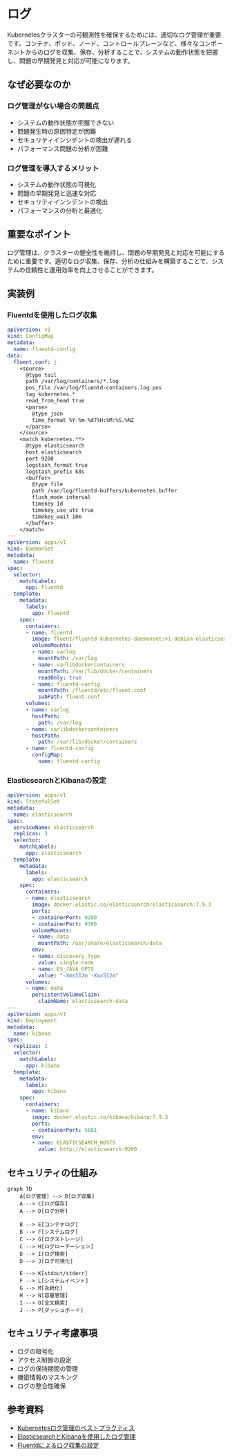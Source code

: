 # ログ

Kubernetesクラスターの可観測性を確保するためには、適切なログ管理が重要です。コンテナ、ポッド、ノード、コントロールプレーンなど、様々なコンポーネントからのログを収集、保存、分析することで、システムの動作状態を把握し、問題の早期発見と対応が可能になります。

## なぜ必要なのか

### ログ管理がない場合の問題点
- システムの動作状態が把握できない
- 問題発生時の原因特定が困難
- セキュリティインシデントの検出が遅れる
- パフォーマンス問題の分析が困難

### ログ管理を導入するメリット
- システムの動作状態の可視化
- 問題の早期発見と迅速な対応
- セキュリティインシデントの検出
- パフォーマンスの分析と最適化

## 重要なポイント

ログ管理は、クラスターの健全性を維持し、問題の早期発見と対応を可能にするために重要です。適切なログ収集、保存、分析の仕組みを構築することで、システムの信頼性と運用効率を向上させることができます。

## 実装例

### Fluentdを使用したログ収集

```yaml
apiVersion: v1
kind: ConfigMap
metadata:
  name: fluentd-config
data:
  fluent.conf: |
    <source>
      @type tail
      path /var/log/containers/*.log
      pos_file /var/log/fluentd-containers.log.pos
      tag kubernetes.*
      read_from_head true
      <parse>
        @type json
        time_format %Y-%m-%dT%H:%M:%S.%NZ
      </parse>
    </source>
    <match kubernetes.**>
      @type elasticsearch
      host elasticsearch
      port 9200
      logstash_format true
      logstash_prefix k8s
      <buffer>
        @type file
        path /var/log/fluentd-buffers/kubernetes.buffer
        flush_mode interval
        timekey 1d
        timekey_use_utc true
        timekey_wait 10m
      </buffer>
    </match>
---
apiVersion: apps/v1
kind: DaemonSet
metadata:
  name: fluentd
spec:
  selector:
    matchLabels:
      app: fluentd
  template:
    metadata:
      labels:
        app: fluentd
    spec:
      containers:
      - name: fluentd
        image: fluent/fluentd-kubernetes-daemonset:v1-debian-elasticsearch
        volumeMounts:
        - name: varlog
          mountPath: /var/log
        - name: varlibdockercontainers
          mountPath: /var/lib/docker/containers
          readOnly: true
        - name: fluentd-config
          mountPath: /fluentd/etc/fluent.conf
          subPath: fluent.conf
      volumes:
      - name: varlog
        hostPath:
          path: /var/log
      - name: varlibdockercontainers
        hostPath:
          path: /var/lib/docker/containers
      - name: fluentd-config
        configMap:
          name: fluentd-config
```

### ElasticsearchとKibanaの設定

```yaml
apiVersion: apps/v1
kind: StatefulSet
metadata:
  name: elasticsearch
spec:
  serviceName: elasticsearch
  replicas: 3
  selector:
    matchLabels:
      app: elasticsearch
  template:
    metadata:
      labels:
        app: elasticsearch
    spec:
      containers:
      - name: elasticsearch
        image: docker.elastic.co/elasticsearch/elasticsearch:7.9.3
        ports:
        - containerPort: 9200
        - containerPort: 9300
        volumeMounts:
        - name: data
          mountPath: /usr/share/elasticsearch/data
        env:
        - name: discovery.type
          value: single-node
        - name: ES_JAVA_OPTS
          value: "-Xms512m -Xmx512m"
      volumes:
      - name: data
        persistentVolumeClaim:
          claimName: elasticsearch-data
---
apiVersion: apps/v1
kind: Deployment
metadata:
  name: kibana
spec:
  replicas: 1
  selector:
    matchLabels:
      app: kibana
  template:
    metadata:
      labels:
        app: kibana
    spec:
      containers:
      - name: kibana
        image: docker.elastic.co/kibana/kibana:7.9.3
        ports:
        - containerPort: 5601
        env:
        - name: ELASTICSEARCH_HOSTS
          value: http://elasticsearch:9200
```

## セキュリティの仕組み

```mermaid
graph TD
    A[ログ管理] --> B[ログ収集]
    A --> C[ログ保存]
    A --> D[ログ分析]
    
    B --> E[コンテナログ]
    B --> F[システムログ]
    C --> G[ログストレージ]
    C --> H[ログローテーション]
    D --> I[ログ検索]
    D --> J[ログ可視化]
    
    E --> K[stdout/stderr]
    F --> L[システムイベント]
    G --> M[永続化]
    H --> N[容量管理]
    I --> O[全文検索]
    J --> P[ダッシュボード]
```

## セキュリティ考慮事項

- ログの暗号化
- アクセス制御の設定
- ログの保持期間の管理
- 機密情報のマスキング
- ログの整合性確保

## 参考資料

- [Kubernetesログ管理のベストプラクティス](https://kubernetes.io/docs/concepts/cluster-administration/logging/)
- [ElasticsearchとKibanaを使用したログ管理](https://www.elastic.co/guide/en/elasticsearch/reference/current/index.html)
- [Fluentdによるログ収集の設定](https://docs.fluentd.org/) 
